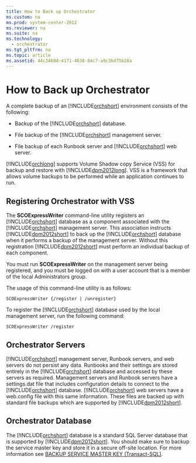 ```yaml
---
title: How to Back up Orchestrator
ms.custom: na
ms.prod: system-center-2012
ms.reviewer: na
ms.suite: na
ms.technology: 
  - orchestrator
ms.tgt_pltfrm: na
ms.topic: article
ms.assetid: 44c3460d-4171-4838-84c7-a9c3bd75b28a
---
```

# How to Back up Orchestrator
A complete backup of an [!INCLUDE[orchshort](../Token/orchshort_md.md)] environment consists of the following:

-   Backup of the [!INCLUDE[orchshort](../Token/orchshort_md.md)] database.

-   File backup of the [!INCLUDE[orchshort](../Token/orchshort_md.md)] management server.

-   File backup of each Runbook server and [!INCLUDE[orchshort](../Token/orchshort_md.md)] web server.

[!INCLUDE[orchlong](../Token/orchlong_md.md)] supports Volume Shadow copy Service \(VSS\) for backup and restore with [!INCLUDE[dpm2012long](../Token/dpm2012long_md.md)]. VSS is a framework that allows volume backups to be performed while an application continues to run.

## Registering Orchestrator with VSS
The **SCOExpressWriter** command\-line utility registers an [!INCLUDE[orchshort](../Token/orchshort_md.md)] database as a component associated with the [!INCLUDE[orchshort](../Token/orchshort_md.md)] management server. This association instructs [!INCLUDE[dpm2012short](../Token/dpm2012short_md.md)] to back up the [!INCLUDE[orchshort](../Token/orchshort_md.md)] database when it performs a backup of the management server. Without this registration [!INCLUDE[dpm2012short](../Token/dpm2012short_md.md)] must perform an individual backup of each component.

You must run **SCOExpressWriter** on the management server being registered, and you must be logged on with a user account that is a member of the local Administrators group.

The usage of this command\-line utility is as follows:

`SCOExpressWriter {/register | /unregister}`

To register the [!INCLUDE[orchshort](../Token/orchshort_md.md)] database used by the local management server, run the following command:

`SCOExpressWriter /register`

## Orchestrator Servers
[!INCLUDE[orchshort](../Token/orchshort_md.md)] management server, Runbook servers, and web servers do not persist any data. Runbooks and their settings are stored entirely in the [!INCLUDE[orchshort](../Token/orchshort_md.md)] database and accessed by these servers as required. Management servers and Runbook servers have a settings.dat file that includes configuration details to connect to the [!INCLUDE[orchshort](../Token/orchshort_md.md)] database. [!INCLUDE[orchshort](../Token/orchshort_md.md)] web servers have a web.config file with this same information. These files are backed up with standard file backups which are supported by [!INCLUDE[dpm2012short](../Token/dpm2012short_md.md)].

## Orchestrator Database
The [!INCLUDE[orchshort](../Token/orchshort_md.md)] database is a standard SQL Server database that is supported by [!INCLUDE[dpm2012short](../Token/dpm2012short_md.md)]. You should make sure to backup the service master key and store it in a secure off\-site location. For more information see [BACKUP SERVICE MASTER KEY \(Transact\-SQL\)](http://go.microsoft.com/fwlink/?LinkID=243093).

